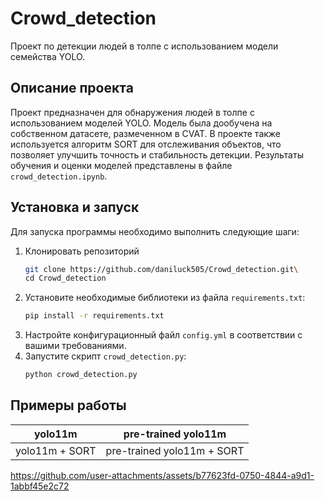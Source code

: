 # Crowd_detection

Проект по детекции людей в толпе с использованием модели семейства YOLO.

## Описание проекта

Проект предназначен для обнаружения людей в толпе с использованием моделей YOLO. Модель была дообучена на собственном датасете, размеченном в CVAT. В проекте также используется алгоритм SORT для отслеживания объектов, что позволяет улучшить точность и стабильность детекции. Результаты обучения и оценки моделей представлены в файле `crowd_detection.ipynb`.

## Установка и запуск

Для запуска программы необходимо выполнить следующие шаги:

1. Клонировать репозиторий
    ```bash
    git clone https://github.com/daniluck505/Crowd_detection.git\
    cd Crowd_detection
    ```
2. Установите необходимые библиотеки из файла `requirements.txt`:
    ```bash
    pip install -r requirements.txt
    ```
3. Настройте конфигурационный файл `config.yml` в соответствии с вашими требованиями.
4. Запустите скрипт `crowd_detection.py`:
    ```bash
    python crowd_detection.py
    ```

## Примеры работы
|yolo11m|pre-trained yolo11m|
|-------|-------------------|
|yolo11m + SORT|pre-trained yolo11m + SORT|


https://github.com/user-attachments/assets/b77623fd-0750-4844-a9d1-1abbf45e2c72




